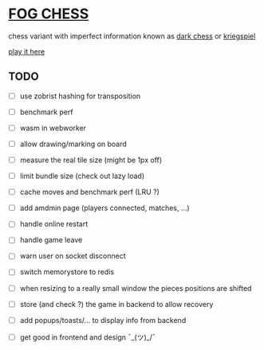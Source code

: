 # [FOG CHESS](https://chess.ntibi.fr)

chess variant with imperfect information known as [dark chess](https://en.wikipedia.org/wiki/Dark_chess) or [kriegspiel](https://en.wikipedia.org/wiki/Kriegspiel_(chess))

[play it here](https://chess.ntibi.fr)


## TODO

- [ ] use zobrist hashing for transposition


- [ ] benchmark perf


- [ ] wasm in webworker


- [ ] allow drawing/marking on board


- [ ] measure the real tile size (might be 1px off)


- [ ] limit bundle size (check out lazy load)


- [ ] cache moves and benchmark perf (LRU ?)


- [ ] add amdmin page (players connected, matches, ...)


- [ ] handle online restart


- [ ] handle game leave


- [ ] warn user on socket disconnect


- [ ] switch memorystore to redis


- [ ] when resizing to a really small window the pieces positions are shifted


- [ ] store (and check ?) the game in backend to allow recovery


- [ ] add popups/toasts/... to display info from backend


- [ ] get good in frontend and design ¯\_(ツ)_/¯

